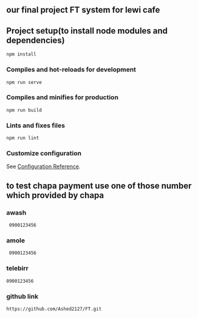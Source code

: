 ## our final project FT system for lewi cafe

## Project setup(to install node modules and dependencies)
```
npm install    
```

### Compiles and hot-reloads for development
```
npm run serve  
```

### Compiles and minifies for production
```
npm run build
```

### Lints and fixes files
```
npm run lint
```

### Customize configuration
See [Configuration Reference](https://cli.vuejs.org/config/).


## to test chapa payment use one of those number which provided by chapa
### awash
```
 0900123456
```
### amole
```
 0900123456
```

### telebirr
```
0900123456
```
### github link
```
https://github.com/Ashed2127/FT.git
```